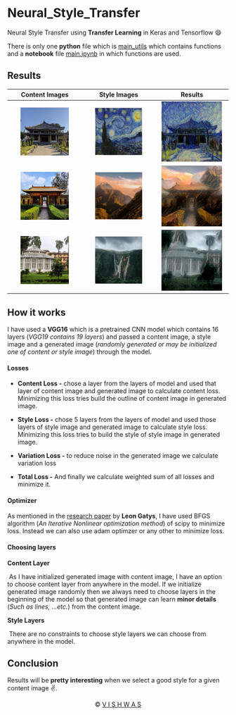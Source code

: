 # Neural_Style_Transfer

Neural Style Transfer using **Transfer Learning** in Keras and Tensorflow :smile:

There is only one **python** file which is [main_utils](https://github.com/vstark21/Neural_Style_Transfer/blob/master/main_utils.py) which contains functions and a **notebook** file [main.ipynb](https://github.com/vstark21/Neural_Style_Transfer/blob/master/main.ipynb) in which functions are used.

## Results

|                        Content Images                        |                         Style Images                         |                           Results                            |
| :----------------------------------------------------------: | :----------------------------------------------------------: | :----------------------------------------------------------: |
| <a href="images/contents/photo1.jpg"><img src="images/contents/photo1.jpg" width=70%></a> | <a href="images/styles/style1.jpg"><img src="images/styles/style1.jpg" width=70%></a> | <a href="images/results/result1.jpg"><img src="images/results/result1.jpg" width=90%></a> |
| <a href="images/contents/photo2.jpg"><img src="images/contents/photo2.jpg" width=70%></a> | <a href="images/styles/style2.jpg"><img src="images/styles/style2.jpg" width=70%></a> | <a href="images/results/result2.jpg"><img src="images/results/result2.jpg" width=90%></a> |
| <a href="images/contents/photo3.jpg"><img src="images/contents/photo3.jpg" width=70%></a> | <a href="images/styles/style3.jpg"><img src="images/styles/style3.jpg" width=70%></a> | <a href="images/results/result3.jpg"><img src="images/results/result3.jpg" width=90%></a> |



## How it works

I have used a **VGG16** which is a pretrained CNN model which contains 16 layers (*VGG19 contains 19 layers*) and passed a content image, a style image and a generated image (*randomly generated or may be initialized one of content or style image*) through the model.

#### Losses

* **Content Loss -** chose a layer from the layers of model and used that layer of content image and generated image to calculate content loss. Minimizing this loss tries build the outline of content image in generated image.
* **Style Loss -** chose 5 layers from the layers of model and used those layers of style image and generated image to calculate style loss. Minimizing  this loss tries to build the style of style image in generated image.

* **Variation Loss -** to reduce noise in the generated image we calculate variation loss
* **Total Loss -** And finally we calculate weighted sum of all losses and minimize it.

#### Optimizer

As mentioned in the [research paper](https://arxiv.org/abs/1508.06576) by **Leon Gatys**, I have used BFGS algorithm (*An Iterative Nonlinear optimization method*) of scipy to minimize loss. Instead we can also use adam optimzer or any other to minimize loss.

####  Choosing layers

**Content Layer**

​	As I have initialized generated image with content image, I have an option to choose content layer from anywhere in the model. 	If we initialize generated image randomly then we always need to choose layers in the beginning of the model so that generated image can learn **minor details** (*Such as lines, ...etc.*) from the content image.

**Style Layers**

​	There are no constraints to choose style layers we can choose from anywhere in the model.

## Conclusion

Results will be **pretty interesting** when we select a good style for a given content image :v:.

<div align="center">
    &copy <a href="https://github.com/vstark21">V I S H W A S</a>
</div>


